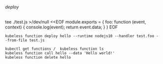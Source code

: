 ###### deploy
tee ./test.js >/dev/null <<EOF
module.exports = {
  foo: function (event, context) {
    console.log(event);
    return event.data;
  }
}
EOF

```
kubeless function deploy hello --runtime nodejs10 --handler test.foo --from-file test.js

kubectl get functions /  kubeless function ls
kubeless function call hello --data 'Hello world!'
kubeless function delete hello
```
